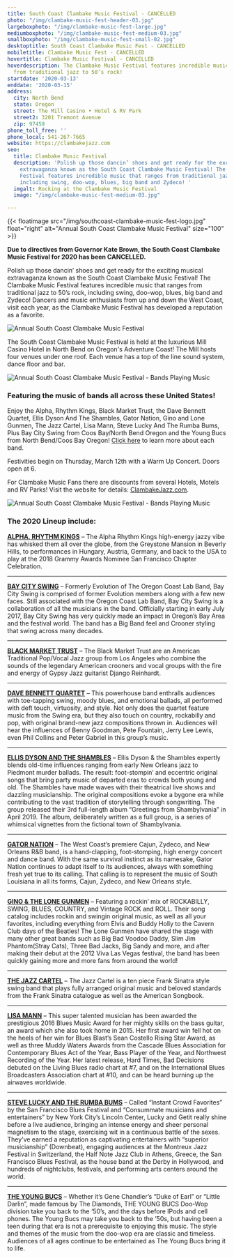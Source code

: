 ```yaml
---
title: South Coast Clambake Music Festival - CANCELLED
photo: "/img/clambake-music-fest-header-03.jpg"
largeboxphoto: "/img/clambake-music-fest-large.jpg"
mediumboxphoto: "/img/clambake-music-fest-medium-03.jpg"
smallboxphoto: "/img/clambake-music-fest-small-02.jpg"
desktoptitle: South Coast Clambake Music Fest - CANCELLED
mobiletitle: Clambake Music Fest - CANCELLED
hovertitle: Clambake Music Festival - CANCELLED
hoverdescription: The Clambake Music Festival features incredible music that ranges
  from traditional jazz to 50’s rock!
startdate: '2020-03-13'
enddate: '2020-03-15'
address:
  city: North Bend
  state: Oregon
  street: The Mill Casino • Hotel & RV Park
  street2: 3201 Tremont Avenue
  zip: 97459
phone_toll_free: ''
phone_local: 541-267-7665
website: https://clambakejazz.com
seo:
  title: Clambake Music Festival
  description: 'Polish up those dancin’ shoes and get ready for the exciting musical
    extravaganza known as the South Coast Clambake Music Festival! The Clambake Music
    Festival features incredible music that ranges from traditional jazz to 50’s rock,
    including swing, doo-wop, blues, big band and Zydeco! '
  imgalt: Rocking at the Clambake Music Festival
  image: "/img/clambake-music-fest-medium-03.jpg"

---
```

{{< floatimage src="/img/southcoast-clambake-music-fest-logo.jpg" float="right" alt="Annual South Coast Clambake Music Festival" size="100" >}}

**Due to directives from Governor Kate Brown, the South Coast Clambake Music Festival for 2020 has been CANCELLED.**

Polish up those dancin’ shoes and get ready for the exciting musical extravaganza known as the South Coast Clambake Music Festival! The Clambake Music Festival features incredible music that ranges from traditional jazz to 50’s rock, including swing, doo-wop, blues, big band and Zydeco! Dancers and music enthusiasts from up and down the West Coast, visit each year, as the Clambake Music Festival has developed a reputation as a favorite.

![Annual South Coast Clambake Music Festival](/img/clambake-music-v03-695x322.jpg)

The South Coast Clambake Music Festival is held at the luxurious Mill Casino Hotel in North Bend on Oregon's Adventure Coast! The Mill hosts four venues under one roof. Each venue has a top of the line sound system, dance floor and bar.

![Annual South Coast Clambake Music Festival - Bands Playing Music](/img/clambake-music-v01-695x322.jpg)

### Featuring the music of bands all across these United States!

Enjoy the Alpha, Rhythm Kings, Black Market Trust, the Dave Bennett Quartet, Ellis Dyson And The Shambles, Gator Nation, Gino and Lone Gunmen, The Jazz Cartel, Lisa Mann, Steve Lucky And The Rumba Bums, Plus Bay City Swing from Coos Bay/North Bend Oregon and the Young Bucs from North Bend/Coos Bay Oregon! [Click here](https://clambakejazz.com/our-bands/) to learn more about each band.

Festivities begin on Thursday, March 12th with a Warm Up Concert. Doors open at 6.

For Clambake Music Fans there are discounts from several Hotels, Motels and RV Parks! Visit the website for details: [ClambakeJazz.com](https://clambakejazz.com).

![Annual South Coast Clambake Music Festival - Bands Playing Music](/img/clambake-music-v02-695x322.jpg)

### The 2020 Lineup include:

[**ALPHA, RHYTHM KINGS**](https://clambakejazz.com/alpha-rhythm-kings/) – The Alpha Rhythm Kings high-energy jazzy vibe has whisked them all over the globe, from the Greystone Mansion in Beverly Hills, to performances in Hungary, Austria, Germany, and back to the USA to play at the 2018 Grammy Awards Nominee San Francisco Chapter Celebration.

***

[**BAY CITY SWING**](https://clambakejazz.com/bay-city-swing/) – Formerly Evolution of The Oregon Coast Lab Band, Bay City Swing is comprised of former Evolution members along with a few new faces. Still associated with the Oregon Coast Lab Band, Bay City Swing is a collaboration of all the musicians in the band. Officially starting in early July 2017, Bay City Swing has very quickly made an impact in Oregon’s Bay Area and the festival world. The band has a Big Band feel and Crooner styling that swing across many decades.

***

[**BLACK MARKET TRUST**](https://clambakejazz.com/black-market-trust/) – The Black Market Trust are an American Traditional Pop/Vocal Jazz group from Los Angeles who combine the sounds of the legendary American crooners and vocal groups with the fire and energy of Gypsy Jazz guitarist Django Reinhardt.

***

[**DAVE BENNETT QUARTET**](https://clambakejazz.com/the-dave-bennett-quartet/) – This powerhouse band enthralls audiences with toe-tapping swing, moody blues, and emotional ballads, all performed with deft touch, virtuosity, and style. Not only does the quartet feature music from the Swing era, but they also touch on country, rockabilly and pop, with original brand-new jazz compositions thrown in. Audiences will hear the influences of Benny Goodman, Pete Fountain, Jerry Lee Lewis, even Phil Collins and Peter Gabriel in this group’s music.

***

[**ELLIS DYSON AND THE SHAMBLES**](https://clambakejazz.com/ellis-dyson-and-the-shambles/) – Ellis Dyson & the Shambles expertly blends old-time influences ranging from early New Orleans jazz to Piedmont murder ballads. The result: foot-stompin’ and eccentric original songs that bring party music of departed eras to crowds both young and old. The Shambles have made waves with their theatrical live shows and dazzling musicianship. The original compositions evoke a bygone era while contributing to the vast tradition of storytelling through songwriting. The group released their 3rd full-length album “Greetings from Shambylvania” in April 2019. The album, deliberately written as a full group, is a series of whimsical vignettes from the fictional town of Shambylvania.

***

[**GATOR NATION**](https://clambakejazz.com/gator-nation/) – The West Coast’s premiere Cajun, Zydeco, and New Orleans R&B band, is a hand-clapping, foot-stomping, high energy concert and dance band. With the same survival instinct as its namesake, Gator Nation continues to adapt itself to its audiences, always with something fresh yet true to its calling. That calling is to represent the music of South Louisiana in all its forms, Cajun, Zydeco, and New Orleans style.

***

[**GINO & THE LONE GUNMEN**](https://clambakejazz.com/gino-the-lone-gunmen/) – Featuring a rockin’ mix of ROCKABILLY, SWING, BLUES, COUNTRY, and Vintage ROCK and ROLL. Their song catalog includes rockin and swingin original music, as well as all your favorites, including everything from Elvis and Buddy Holly to the Cavern Club days of the Beatles! The Lone Gunmen have shared the stage with many other great bands such as Big Bad Voodoo Daddy, Slim Jim Phantom(Stray Cats), Three Bad Jacks, Big Sandy and more, and after making their debut at the 2012 Viva Las Vegas festival, the band has been quickly gaining more and more fans from around the world!

***

[**THE JAZZ CARTEL**](https://clambakejazz.com/the-jazz-cartel/) – The Jazz Cartel is a ten piece Frank Sinatra style swing band that plays fully arranged original music and beloved standards from the Frank Sinatra catalogue as well as the American Songbook.

***

[**LISA MANN**](https://clambakejazz.com/lisa-mann/) – This super talented musician has been awarded the prestigious 2016 Blues Music Award for her mighty skills on the bass guitar, an award which she also took home in 2015. Her first award win fell hot on the heels of her win for Blues Blast’s Sean Costello Rising Star Award, as well as three Muddy Waters Awards from the Cascade Blues Association for Contemporary Blues Act of the Year, Bass Player of the Year, and Northwest Recording of the Year. Her latest release, Hard Times, Bad Decisions debuted on the Living Blues radio chart at #7, and on the International Blues Broadcasters Association chart at #10, and can be heard burning up the airwaves worldwide.

***

[**STEVE LUCKY AND THE RUMBA BUMS**](https://clambakejazz.com/steve-lucky-and-the-rumba-bums-featuring-miss-carmen-getit/) – Called “Instant Crowd Favorites” by the San Francisco Blues Festival and “Consummate musicians and entertainers” by New York City’s Lincoln Center, Lucky and Getit really shine before a live audience, bringing an intense energy and sheer personal magnetism to the stage, exercising wit in a continuous battle of the sexes. They’ve earned a reputation as captivating entertainers with “superior musicianship” (Downbeat), engaging audiences at the Montreux Jazz Festival in Switzerland, the Half Note Jazz Club in Athens, Greece, the San Francisco Blues Festival, as the house band at the Derby in Hollywood, and hundreds of nightclubs, festivals, and performing arts centers around the world.

***

[**THE YOUNG BUCS**](https://clambakejazz.com/the-young-bucs/) – Whether it’s Gene Chandler’s “Duke of Earl” or “Little Darlin”, made famous by The Diamonds, THE YOUNG BUCS Doo-Wop division take you back to the ‘50’s, and the days before IPods and cell phones. The Young Bucs may take you back to the ’50s, but having been a teen during that era is not a prerequisite to enjoying this music. The style and themes of the music from the doo-wop era are classic and timeless. Audiences of all ages continue to be entertained as The Young Bucs bring it to life.
